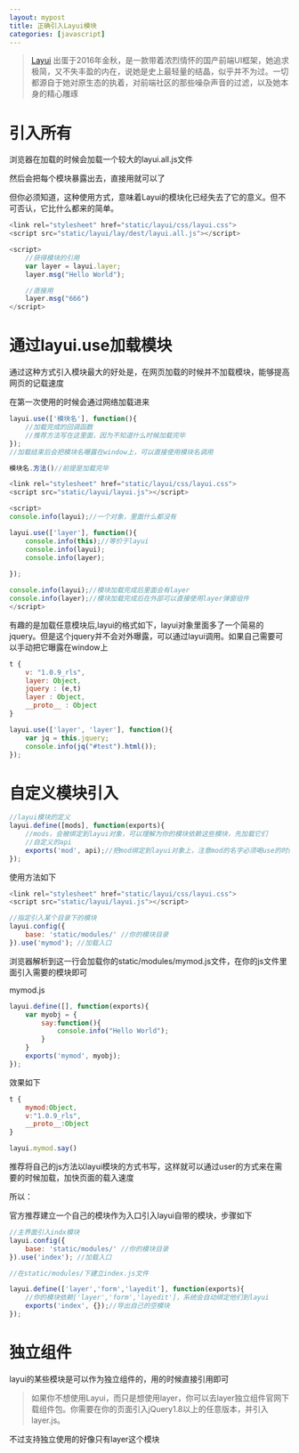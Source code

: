 ```yaml
---
layout: mypost
title: 正确引入Layui模块
categories: [javascript]
---
```


> [Layui](http://www.layui.com/doc/base/infrastructure.html) 出蛋于2016年金秋，是一款带着浓烈情怀的国产前端UI框架，她追求极简，又不失丰盈的内在，说她是史上最轻量的结晶，似乎并不为过。一切都源自于她对原生态的执着，对前端社区的那些噪杂声音的过滤，以及她本身的精心雕琢


# 引入所有

浏览器在加载的时候会加载一个较大的layui.all.js文件

然后会把每个模块暴露出去，直接用就可以了

但你必须知道，这种使用方式，意味着Layui的模块化已经失去了它的意义。但不可否认，它比什么都来的简单。

```javascript
<link rel="stylesheet" href="static/layui/css/layui.css">
<script src="static/layui/lay/dest/layui.all.js"></script>

<script>
    //获得模块的引用
    var layer = layui.layer;
    layer.msg("Hello World");

    //直接用
    layer.msg("666")
</script> 
```

# 通过layui.use加载模块

通过这种方式引入模块最大的好处是，在网页加载的时候并不加载模块，能够提高网页的记载速度

在第一次使用的时候会通过网络加载进来

```javascript
layui.use(['模块名'], function(){
    //加载完成的回调函数
    //推荐方法写在这里面，因为不知道什么时候加载完毕
});
//加载结束后会把模块名曝露在window上，可以直接使用模块名调用

模块名.方法()//前提是加载完毕
```

```javascript
<link rel="stylesheet" href="static/layui/css/layui.css">
<script src="static/layui/layui.js"></script>

<script>
console.info(layui);//一个对象，里面什么都没有

layui.use(['layer'], function(){
    console.info(this);//等价于layui
    console.info(layui);
    console.info(layer);
    
});

console.info(layui);//模块加载完成后里面会有layer
console.info(layer);//模块加载完成后在外部可以直接使用layer弹窗组件
</script> 
```

有趣的是加载任意模块后,layui的格式如下，layui对象里面多了一个简易的jquery。但是这个jquery并不会对外曝露，可以通过layui调用。如果自己需要可以手动把它曝露在window上

```javascript
t {
    v: "1.0.9_rls", 
    layer: Object,
    jquery : (e,t)
    layer : Object,
    __proto__ : Object
}
```

```javascript
layui.use(['layer', 'layer'], function(){
    var jq = this.jquery;
    console.info(jq("#test").html());   
});
```

# 自定义模块引入

```javascript
//layui模块的定义
layui.define([mods], function(exports){
    //mods，会被绑定到layui对象，可以理解为你的模块依赖这些模块，先加载它们
    //自定义的api
    exports('mod', api);//把mod绑定到layui对象上，注意mod的名字必须喝use的时候一样
});  
```

使用方法如下

```javascript
<link rel="stylesheet" href="static/layui/css/layui.css">
<script src="static/layui/layui.js"></script>

//指定引入某个目录下的模块
layui.config({
    base: 'static/modules/' //你的模块目录
}).use('mymod'); //加载入口
```

浏览器解析到这一行会加载你的static/modules/mymod.js文件，在你的js文件里面引入需要的模块即可

mymod.js

```javascript
layui.define([], function(exports){
    var myobj = {
        say:function(){
            console.info("Hello World");
        }
    }
    exports('mymod', myobj);
});
```

效果如下

```javascript
t {
    mymod:Object,
    v:"1.0.9_rls",
    __proto__:Object
}

layui.mymod.say()
```

推荐将自己的js方法以layui模块的方式书写，这样就可以通过user的方式来在需要的时候加载，加快页面的载入速度

所以：

官方推荐建立一个自己的模块作为入口引入layui自带的模块，步骤如下

```javascript
//主界面引入indx模块
layui.config({
    base: 'static/modules/' //你的模块目录
}).use('index'); //加载入口

//在static/modules/下建立index.js文件

layui.define(['layer','form','layedit'], function(exports){
    //你的模块依赖['layer','form','layedit']，系统会自动绑定他们到layui
    exports('index', {});//导出自己的空模块
});
```

# 独立组件

layui的某些模块是可以作为独立组件的，用的时候直接引用即可

> 如果你不想使用Layui，而只是想使用layer，你可以去layer独立组件官网下载组件包。你需要在你的页面引入jQuery1.8以上的任意版本，并引入layer.js。

不过支持独立使用的好像只有layer这个模块